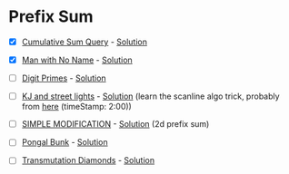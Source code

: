 # Prefix Sum

- [x] [Cumulative Sum Query](https://www.spoj.com/problems/CSUMQ) - [Solution](CSUM.cpp)

- [x] [Man with No Name](https://www.codechef.com/problems/BLONDIE) - [Solution](BLONDIE.cpp)

- [ ] [Digit Primes](https://onlinejudge.org/index.php?option=com_onlinejudge&Itemid=8&category=24&page=show_problem&problem=1474) - [Solution](10533.cpp)

- [ ] [KJ and street lights](https://www.hackerrank.com/contests/ab-yeh-kar-ke-dikhao/challenges/kj-and-street-lights) - [Solution](KJandStreetLights.cpp) (learn the scanline algo trick, probably from [here](https://www.youtube.com/watch?v=TSUvGqRFlug) (timeStamp: 2:00))

- [ ] [SIMPLE MODIFICATION](https://www.codechef.com/COW42020/problems/COW3E) - [Solution](COW3E.cpp) (2d prefix sum)

- [ ] [Pongal Bunk](https://www.codechef.com/problems/COWA19B) - [Solution](COWA19B.cpp)

- [ ] [Transmutation Diamonds](https://www.codechef.com/problems/MXPOWER) - [Solution](MXPOWER.cpp)
